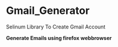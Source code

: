 # Gmail_Generator
Selinum Library To Create Gmail Account

**Generate Emails using firefox webbrowser**
